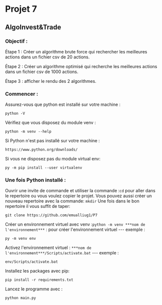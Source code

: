 # Projet 7
## AlgoInvest&Trade

### Objectif :
Étape 1 : Créer un algorithme brute force qui rechercher les meilleures actions dans un fichier csv de 20 actions.

Étape 2 : Créer un algorithme optimisé qui recherche les meilleures actions dans un fichier csv de 1000 actions.

Étape 3 : afficher le rendu des 2 algorithmes.

### Commencer :
Assurez-vous que python est installé sur votre machine :

    python -V

Vérifiez que vous disposez du module venv :
    
    python -m venv --help
  
Si Python n'est pas installé sur votre machine :
    
    https://www.python.org/downloads/
    
Si vous ne disposez pas du module virtual env:
    
    py -m pip install --user virtualenv
    

### Une fois Python installé :
   
 Ouvrir une invite de commande et utiliser la commande :`cd` pour aller dans le repertoire ou vous voulez copier le projet. 
    Vous pouvez aussi créer un nouveau repertoire avec la commande: `mkdir`
    Une fois dans le bon repertoire il vous suffit de taper: 
 
    git clone https://github.com/emualliug1/P7
    
Créer un environnement virtuel avec venv :`python -m venv ***nom de l'environnement***` : pour créer l'environnement virtuel --- exemple : 

    py -m venv env
    
Activez l'environnement virtuel : `***nom de l'environnement***/Scripts/activate.bat` --- exemple : 

    env/Scripts/activate.bat
    
Installez les packages avec pip: 

    pip install -r requirements.txt

Lancez le programme avec : 

    python main.py